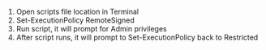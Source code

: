 1. Open scripts file location in Terminal
2. Set-ExecutionPolicy RemoteSigned
3. Run script, it will prompt for Admin privileges
4. After script runs, it will prompt to Set-ExecutionPolicy back to Restricted